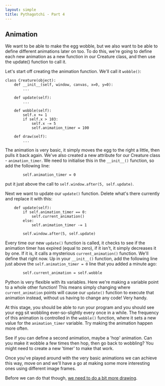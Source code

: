 ```yaml
---
layout: simple
title: Pythagotchi - Part 4
---
```


## Animation

We want to be able to make the egg wobble, but we also want to be able to define different animations later on too. To do this, we're going to define each new animation as a new function in our Creature class, and then use the update() function to call it.

Let's start off creating the animation function. We'll call it `wobble()`:

```
class Creature(object):
    def __init__(self, window, canvas, x=0, y=0):
        ...
        
    def update(self):
        ...
        
    def wobble(self):
        self.x += 1
        if self.x > 103:
            self.x -= 5
            self.animation_timer = 100
        
    def draw(self):
        ...
```

The animation is very basic, it simply moves the egg to the right a little, then pulls it back again. We've also created a new attribute for our Creature class - `animation_timer`. We need to initialise this in the `__init__()` function, so add the following line:

```
        self.animation_timer = 0
```

put it just above the call to `self.window.after(5, self.update)`.

Next we want to update our `update()` function. Delete what's there currently and replace it with this:

```
    def update(self):
        if self.animation_timer == 0:
            self.current_animation()
        else:
            self.animation_timer -= 1
            
        self.window.after(5, self.update)
```

Every time our new `update()` function is called, it checks to see if the animation timer has expired (equal to zero), if it isn't, it simply decreases it by one. If it is, it calls a mysterious `current_animation()` function. We'll define that right now.
Up in your `__init__()` function, add the following line just above the `self.animation_timer = 0` line that you added a minute ago:

```
        self.current_animation = self.wobble
```

Python is very flexible with its variables. Here we're making a variable point to a whole other function! This means simply changing where `current_animation` points will cause our `update()` function to execute that animation instead, without us having to change any code! Very handy.

At this stage, you should be able to run your program and you should see your egg sit wobbling ever-so-slightly every once in a while. The frequency of this animation is controlled in the `wobble()` function, where it sets a new value for the `animation_timer` variable. Try making the animation happen more often.

See if you can define a second animation, maybe a 'hop' animation. Can you make it wobble a few times then hop, then go back to wobbling? You might need to create a new 'timer' to make that work.

Once you've played around with the very basic animations we can achieve this way, move on and we'll have a go at making some more interesting ones using different image frames.

Before we can do that though, [we need to do a bit more drawing](part5.html).